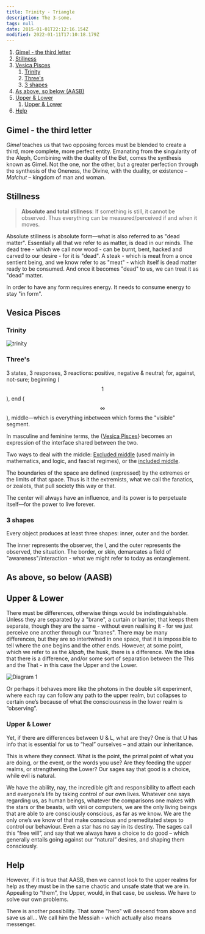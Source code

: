 ```yaml
---
title: Trinity - Triangle
description: The 3-some.
tags: null
date: 2015-01-01T22:12:16.154Z
modified: 2022-01-11T17:10:18.179Z
---
```


1. [Gimel - the third letter](#gimel---the-third-letter)
2. [Stillness](#stillness)
3. [Vesica Pisces](#vesica-pisces)
   1. [Trinity](#trinity)
   2. [Three's](#threes)
   3. [3 shapes](#3-shapes)
4. [As above, so below (AASB)](#as-above-so-below-aasb)
5. [Upper & Lower](#upper--lower)
   1. [Upper & Lower](#upper--lower-1)
6. [Help](#help)

## Gimel - the third letter

_Gimel_ teaches us
that two opposing forces must be blended to create
a third, more complete, more perfect entity.
Emanating from the singularity of the Aleph,
Combining with the duality of the Bet,
comes the synthesis known as Gimel.
Not the one, nor the other,
but a greater perfection through the synthesis
of the Oneness,
the Divine,
with the duality, or existence
– _Malchut_ –
kingdom of man and woman.

## Stillness

> **Absolute and total stillness**: If something is still, it cannot be observed. Thus everything can be measured/perceived if and when it moves.

Absolute stillness is absolute form&mdash;what is also referred to as "dead matter". Essentially all that we refer to as matter, is dead in our minds. The dead tree - which we call now wood - can be burnt, bent, hacked and carved to our desire - for it is "dead". A steak - which is meat from a once sentient being, and we know refer to as "meat" - which itself is dead matter ready to be consumed. And once it becomes "dead" to us, we can treat it as "dead" matter.

In order to have any form requires energy. It needs to consume energy to stay "in form".

## Vesica Pisces

### Trinity

![trinity](/posts/img/qkab/trinity.png)

### Three's

3 states, 3 responses, 3 reactions: positive, negative & neutral; for, against, not-sure; beginning ($$1$$), end ($$\infty$$), middle&mdash;which is everything inbetween which forms the "visible" segment.

In masculine and feminine terms, the {[Vesica Pisces](vesica_pisces.html)} becomes an expression of the interface shared between the two.

Two ways to deal with the middle: [Excluded middle](/posts/qkab/middle/) (used mainly in mathematics, and logic, and fascist regimes), or the [included middle](/posts/qkab/middle/).

The boundaries of the space are defined (expressed) by the extremes or the limits of that space. Thus is it the extremists, what we call the fanatics, or zealots, that pull society this way or that.

The center will always have an influence, and its power is to perpetuate itself&mdash;for the power to live forever.

### 3 shapes

Every object produces at least three shapes: inner, outer and the border.

The inner represents the observer, the I, and the outer represents the observed, the situation. The border, or skin, demarcates a field of "awareness"/interaction - what we might refer to today as entanglement.

## As above, so below (AASB)

## Upper & Lower

There must be differences, otherwise things would be indistinguishable. Unless they are separated by a "brane", a curtain or barrier, that keeps them separate, though they are the same - without even realising it - for we just perceive one another through our "branes". There may be many differences, but they are so intertwined in one space, that it is impossible to tell where the one begins and the other ends. However, at some point, which we refer to as the _klipah_, the husk, there is a difference. We the idea that there is a difference, and/or some sort of separation between the This and the That - in this case the Upper and the Lower.

![Diagram 1](/posts/img/qkab/above-below.png)

Or perhaps it behaves more like the photons in the double slit experiment, where each ray can follow any path to the upper realm, but collapses to certain one’s because of what the consciousness in the lower realm is “observing”.

### Upper & Lower

Yet, if there are differences between U & L, what are they?
One is that U has info that is essential for us to “heal” ourselves – and attain our inheritance.

This is where they connect. What is the point, the primal point of what you are doing, or the event, or the words you use? Are they feeding the upper realms, or strengthening the Lower? Our sages say that good is a choice, while evil is natural.

We have the ability, nay, the incredible gift and responsibility to affect each and everyone’s life by taking control of our own lives. Whatever one says regarding us, as human beings, whatever the comparisons one makes with the stars or the beasts, with virii or computers, we are the only living beings that are able to are consciously conscious, as far as we know. We are the only one’s we know of that make conscious and premeditated steps to control our behaviour. Even a star has no say in its destiny. The sages call this “free will”, and say that we always have a choice to do good – which generally entails going against our “natural” desires, and shaping them consciously.

## Help

However, if it is true that AASB, then we cannot look to the upper realms for help as they must be in the same chaotic and unsafe state that we are in. Appealing to “them”, the Upper, would, in that case, be useless. We have to solve our own problems.

There is another possibility. That some "hero" will descend from above and save us all... We call him the Messiah - which actually also means messenger.
